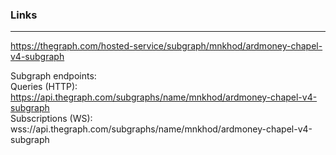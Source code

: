 ### Links
---
https://thegraph.com/hosted-service/subgraph/mnkhod/ardmoney-chapel-v4-subgraph

Subgraph endpoints:                                                                                                                                         
Queries (HTTP): https://api.thegraph.com/subgraphs/name/mnkhod/ardmoney-chapel-v4-subgraph                                                              
Subscriptions (WS): wss://api.thegraph.com/subgraphs/name/mnkhod/ardmoney-chapel-v4-subgraph
